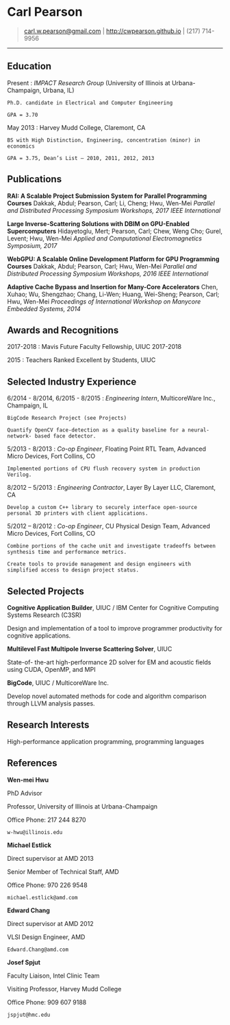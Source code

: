 Carl Pearson
============

> carl.w.pearson@gmail.com | <http://cwpearson.github.io> | (217) 714-9956

----


Education
---------

Present
:   *IMPACT Research Group* (University of Illinois at Urbana-Champaign, Urbana, IL)

    Ph.D. candidate in Electrical and Computer Engineering

    GPA = 3.70

May 2013
:   Harvey Mudd College, Claremont, CA

    BS with High Distinction, Engineering, concentration (minor) in economics
    
    GPA = 3.75, Dean’s List – 2010, 2011, 2012, 2013

Publications
------------

**RAI: A Scalable Project Submission System for Parallel Programming Courses**
Dakkak, Abdul; Pearson, Carl; Li, Cheng; Hwu, Wen-Mei
*Parallel and Distributed Processing Symposium Workshops, 2017 IEEE International*

**Large Inverse-Scattering Solutions with DBIM on GPU-Enabled Supercomputers**
Hidayetoglu, Mert; Pearson, Carl; Chew, Weng Cho; Gurel, Levent; Hwu, Wen-Mei
*Applied and Computational Electromagnetics Symposium, 2017*

**WebGPU: A Scalable Online Development Platform for GPU Programming Courses**
Dakkak, Abdul; Pearson, Carl; Hwu, Wen-Mei
*Parallel and Distributed Processing Symposium Workshops, 2016 IEEE International*

**Adaptive Cache Bypass and Insertion for Many-Core Accelerators**
Chen, Xuhao; Wu, Shengzhao; Chang, Li-Wen; Huang, Wei-Sheng; Pearson, Carl; Hwu, Wen-Mei
*Proceedings of International Workshop on Manycore Embedded Systems, 2014*

Awards and Recognitions
-----------------------
2017-2018
:   Mavis Future Faculty Fellowship, UIUC 2017-2018

2015
:   Teachers Ranked Excellent by Students, UIUC


Selected Industry Experience
----------------------------

6/2014 - 8/2014, 6/2015 - 8/2015
:   *Engineering Intern*, MulticoreWare Inc., Champaign, IL 

    BigCode Research Project (see Projects)

    Quantify OpenCV face-detection as a quality baseline for a neural-network- based face detector.

5/2013 - 8/2013
:   *Co-op Engineer*, Floating Point RTL Team, Advanced Micro Devices, Fort Collins, CO 

    Implemented portions of CPU flush recovery system in production Verilog.

8/2012 – 5/2013
:   *Engineering Contractor*, Layer By Layer LLC, Claremont, CA 

    Develop a custom C++ library to securely interface open-source personal 3D printers with client applications.

5/2012 – 8/2012
:   *Co-op Engineer*, CU Physical Design Team, Advanced Micro Devices, Fort Collins, CO 

    Combine portions of the cache unit and investigate tradeoffs between synthesis time and performance metrics.

    Create tools to provide management and design engineers with simplified access to design project status.

Selected Projects
-----------------

**Cognitive Application Builder**, UIUC / IBM Center for Cognitive Computing Systems Research (C3SR)

Design and implementation of a tool to improve programmer productivity for cognitive applications.

**Multilevel Fast Multipole Inverse Scattering Solver**, UIUC

State-of- the-art high-performance 2D solver for EM and acoustic fields using CUDA, OpenMP, and MPI

**BigCode**, UIUC / MulticoreWare Inc.

Develop novel automated methods for code and algorithm comparison through LLVM analysis passes.

Research Interests
------------------

High-performance application programming, programming languages

References
-------

**Wen-mei Hwu**

PhD Advisor

Professor, University of Illinois at Urbana-Champaign

Office Phone: 217 244 8270

    w-hwu@illinois.edu

**Michael Estlick**

Direct supervisor at AMD 2013

Senior Member of Technical Staff, AMD

Office Phone: 970 226 9548

    michael.estlick@amd.com

**Edward Chang**

Direct supervisor at AMD 2012

VLSI Design Engineer, AMD

    Edward.Chang@amd.com

**Josef Spjut**

Faculty Liaison, Intel Clinic Team

Visiting Professor, Harvey Mudd College

Office Phone: 909 607 9188

    jspjut@hmc.edu
